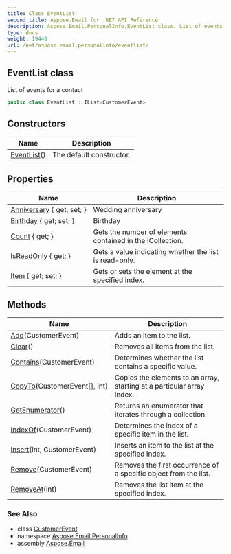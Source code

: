 ```yaml
---
title: Class EventList
second_title: Aspose.Email for .NET API Reference
description: Aspose.Email.PersonalInfo.EventList class. List of events for a contact
type: docs
weight: 19440
url: /net/aspose.email.personalinfo/eventlist/
---
```

## EventList class

List of events for a contact

```csharp
public class EventList : IList<CustomerEvent>
```

## Constructors

| Name | Description |
| --- | --- |
| [EventList](eventlist/)() | The default constructor. |

## Properties

| Name | Description |
| --- | --- |
| [Anniversary](../../aspose.email.personalinfo/eventlist/anniversary/) { get; set; } | Wedding anniversary |
| [Birthday](../../aspose.email.personalinfo/eventlist/birthday/) { get; set; } | Birthday |
| [Count](../../aspose.email.personalinfo/eventlist/count/) { get; } | Gets the number of elements contained in the ICollection. |
| [IsReadOnly](../../aspose.email.personalinfo/eventlist/isreadonly/) { get; } | Gets a value indicating whether the list is read-only. |
| [Item](../../aspose.email.personalinfo/eventlist/item/) { get; set; } | Gets or sets the element at the specified index. |

## Methods

| Name | Description |
| --- | --- |
| [Add](../../aspose.email.personalinfo/eventlist/add/)(CustomerEvent) | Adds an item to the list. |
| [Clear](../../aspose.email.personalinfo/eventlist/clear/)() | Removes all items from the list. |
| [Contains](../../aspose.email.personalinfo/eventlist/contains/)(CustomerEvent) | Determines whether the list contains a specific value. |
| [CopyTo](../../aspose.email.personalinfo/eventlist/copyto/)(CustomerEvent[], int) | Copies the elements to an array, starting at a particular array index. |
| [GetEnumerator](../../aspose.email.personalinfo/eventlist/getenumerator/)() | Returns an enumerator that iterates through a collection. |
| [IndexOf](../../aspose.email.personalinfo/eventlist/indexof/)(CustomerEvent) | Determines the index of a specific item in the list. |
| [Insert](../../aspose.email.personalinfo/eventlist/insert/)(int, CustomerEvent) | Inserts an item to the list at the specified index. |
| [Remove](../../aspose.email.personalinfo/eventlist/remove/)(CustomerEvent) | Removes the first occurrence of a specific object from the list. |
| [RemoveAt](../../aspose.email.personalinfo/eventlist/removeat/)(int) | Removes the list item at the specified index. |

### See Also

* class [CustomerEvent](../customerevent/)
* namespace [Aspose.Email.PersonalInfo](../../aspose.email.personalinfo/)
* assembly [Aspose.Email](../../)


